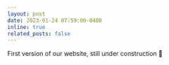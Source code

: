 ```yaml
---
layout: post
date: 2023-01-24 07:59:00-0400
inline: true
related_posts: false
---
```


First version of our website, still under construction 🚧
